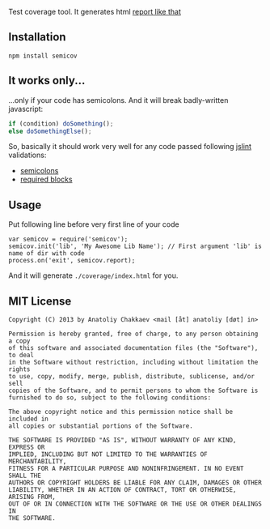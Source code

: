 Test coverage tool. It generates html [report like that](http://1602.ws/railwayjs/test-coverage)

## Installation

    npm install semicov

## It works only...

...only if your code has semicolons. And it will break badly-written javascript:

```javascript
if (condition) doSomething();
else doSomethingElse();
```

So, basically it should work very well for any code passed following [jslint](http://www.jslint.com) validations:

- [semicolons](http://www.jslint.com/lint.html#semicolon)
- [required blocks](http://www.jslint.com/lint.html#required)

## Usage

Put following line before very first line of your code

    var semicov = require('semicov');
    semicov.init('lib', 'My Awesome Lib Name'); // First argument 'lib' is name of dir with code
    process.on('exit', semicov.report);

And it will generate `./coverage/index.html` for you.

## MIT License

```
Copyright (C) 2013 by Anatoliy Chakkaev <mail [åt] anatoliy [døt] in>

Permission is hereby granted, free of charge, to any person obtaining a copy
of this software and associated documentation files (the "Software"), to deal
in the Software without restriction, including without limitation the rights
to use, copy, modify, merge, publish, distribute, sublicense, and/or sell
copies of the Software, and to permit persons to whom the Software is
furnished to do so, subject to the following conditions:

The above copyright notice and this permission notice shall be included in
all copies or substantial portions of the Software.

THE SOFTWARE IS PROVIDED "AS IS", WITHOUT WARRANTY OF ANY KIND, EXPRESS OR
IMPLIED, INCLUDING BUT NOT LIMITED TO THE WARRANTIES OF MERCHANTABILITY,
FITNESS FOR A PARTICULAR PURPOSE AND NONINFRINGEMENT. IN NO EVENT SHALL THE
AUTHORS OR COPYRIGHT HOLDERS BE LIABLE FOR ANY CLAIM, DAMAGES OR OTHER
LIABILITY, WHETHER IN AN ACTION OF CONTRACT, TORT OR OTHERWISE, ARISING FROM,
OUT OF OR IN CONNECTION WITH THE SOFTWARE OR THE USE OR OTHER DEALINGS IN
THE SOFTWARE.
```
